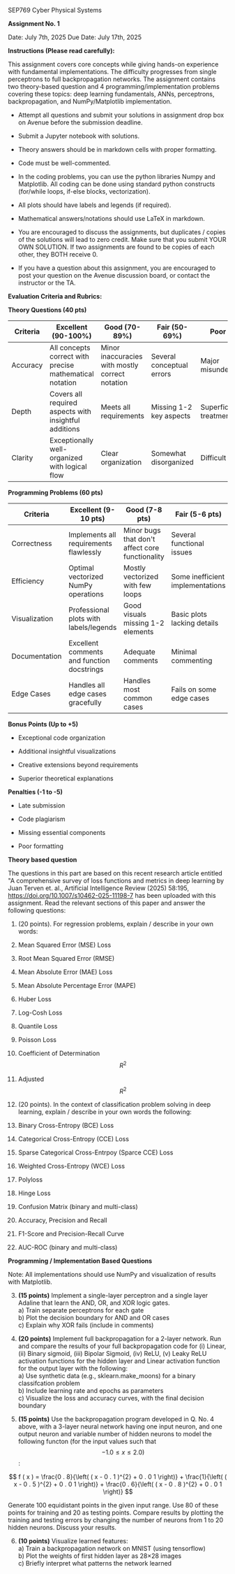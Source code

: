 SEP769 Cyber Physical Systems

**Assignment No. 1**

Date: July 7th, 2025 Due Date: July 17th, 2025

**Instructions (Please read carefully):**

This assignment covers core concepts while giving hands-on experience with fundamental implementations. The difficulty progresses from single perceptrons to full backpropagation networks. The assignment contains two theory-based question and 4 programming/implementation problems covering these topics: deep learning fundamentals, ANNs, perceptrons, backpropagation, and NumPy/Matplotlib implementation.

-   Attempt all questions and submit your solutions in assignment drop box on Avenue before the submission deadline.

-   Submit a Jupyter notebook with solutions.

-   Theory answers should be in markdown cells with proper formatting.

-   Code must be well-commented.

-   In the coding problems, you can use the python libraries Numpy and Matplotlib. All coding can be done using standard python constructs (for/while loops, if-else blocks, vectorization).

-   All plots should have labels and legends (if required).

-   Mathematical answers/notations should use LaTeX in markdown.

-   You are encouraged to discuss the assignments, but duplicates / copies of the solutions will lead to zero credit. Make sure that you submit YOUR OWN SOLUTION. If two assignments are found to be copies of each other, they BOTH receive 0.

-   If you have a question about this assignment, you are encouraged to post your question on the Avenue discussion board, or contact the instructor or the TA.

**Evaluation Criteria and Rubrics:**

**Theory Questions (40 pts)**

| Criteria  | Excellent (90-100%)                                     | Good (70-89%)                                   | Fair (50-69%)             | Poor (\<50%)            |
|-----------|---------------------------------------------------------|-------------------------------------------------|---------------------------|-------------------------|
| Accuracy  | All concepts correct with precise mathematical notation | Minor inaccuracies with mostly correct notation | Several conceptual errors | Major misunderstandings |
| Depth     | Covers all required aspects with insightful additions   | Meets all requirements                          | Missing 1-2 key aspects   | Superficial treatment   |
| Clarity   | Exceptionally well-organized with logical flow          | Clear organization                              | Somewhat disorganized     | Difficult to follow     |

**Programming Problems (60 pts)**

| Criteria      | Excellent (9-10 pts)                       | Good (7-8 pts)                                  | Fair (5-6 pts)                   | Poor (\<5 pts)               |
|---------------|--------------------------------------------|-------------------------------------------------|----------------------------------|------------------------------|
| Correctness   | Implements all requirements flawlessly     | Minor bugs that don't affect core functionality | Several functional issues        | Major implementation errors  |
| Efficiency    | Optimal vectorized NumPy operations        | Mostly vectorized with few loops                | Some inefficient implementations | Poor computational practices |
| Visualization | Professional plots with labels/legends     | Good visuals missing 1-2 elements               | Basic plots lacking details      | Missing or incorrect visuals |
| Documentation | Excellent comments and function docstrings | Adequate comments                               | Minimal commenting               | No documentation             |
| Edge Cases    | Handles all edge cases gracefully          | Handles most common cases                       | Fails on some edge cases         | No edge case consideration   |

**Bonus Points (Up to +5)**

-   Exceptional code organization

-   Additional insightful visualizations

-   Creative extensions beyond requirements

-   Superior theoretical explanations

**Penalties (-1 to -5)**

-   Late submission

-   Code plagiarism

-   Missing essential components

-   Poor formatting

**Theory based question**

The questions in this part are based on this recent research article entitled "A comprehensive survey of loss functions and metrics in deep learning by Juan Terven et. al., Artificial Intelligence Review (2025) 58:195, https://doi.org/10.1007/s10462-025-11198-7 has been uploaded with this assignment. Read the relevant sections of this paper and answer the following questions:

1.  (20 points). For regression problems, explain / describe in your own words:

2.  Mean Squared Error (MSE) Loss

3.  Root Mean Squared Error (RMSE)

4.  Mean Absolute Error (MAE) Loss

5.  Mean Absolute Percentage Error (MAPE)

6.  Huber Loss

7.  Log-Cosh Loss

8.  Quantile Loss

9.  Poisson Loss

10. Coefficient of Determination $$R^{2}$$

11. Adjusted $$R^{2}$$

2.  (20 points). In the context of classification problem solving in deep learning, explain / describe in your own words the following:

3.  Binary Cross-Entropy (BCE) Loss

4.  Categorical Cross-Entropy (CCE) Loss

5.  Sparse Categorical Cross-Entrpoy (Sparce CCE) Loss

6.  Weighted Cross-Entropy (WCE) Loss

7.  Polyloss

8.  Hinge Loss

9.  Confusion Matrix (binary and multi-class)

10. Accuracy, Precision and Recall

11. F1-Score and Precision-Recall Curve

12. AUC-ROC (binary and multi-class)

**Programming / Implementation Based Questions**

Note: All implementations should use NumPy and visualization of results with Matplotlib.

3.  **(15 points)** Implement a single-layer perceptron and a single layer Adaline that learn the AND, OR, and XOR logic gates.  
    a) Train separate perceptrons for each gate  
    b) Plot the decision boundary for AND and OR cases  
    c) Explain why XOR fails (include in comments)

4.  **(20 points)** Implement full backpropagation for a 2-layer network. Run and compare the results of your full backpropagation code for (i) Linear, (ii) Binary sigmoid, (iii) Bipolar Sigmoid, (iv) ReLU, (v) Leaky ReLU activation functions for the hidden layer and Linear activation function for the output layer with the following:  
    a) Use synthetic data (e.g., sklearn.make_moons) for a binary classifcation problem  
    b) Include learning rate and epochs as parameters  
    c) Visualize the loss and accuracy curves, with the final decision boundary

5.  **(15 points)** Use the backpropagation program developed in Q. No. 4 above, with a 3-layer neural network having one input neuron, and one output neuron and variable number of hidden neurons to model the following functon (for the input values such that $$- 1 . 0 \leq x \leq 2 . 0 )$$:

$$
f ( x ) = \frac{0 . 8}{\left( ( x - 0 . 1 )^{2} + 0 . 0 1 \right)} + \frac{1}{\left( ( x - 0 . 5 )^{2} + 0 . 0 1 \right)} + \frac{0 . 6}{\left( ( x - 0 . 8 )^{2} + 0 . 0 1 \right)}
$$

Generate 100 equidistant points in the given input range. Use 80 of these points for training and 20 as testing points. Compare results by plotting the training and testing errors by changing the number of neurons from 1 to 20 hidden neurons. Discuss your results.

6.  **(10 points)** Visualize learned features:  
    a) Train a backpropagation network on MNIST (using tensorflow)  
    b) Plot the weights of first hidden layer as 28×28 images  
    c) Briefly interpret what patterns the network learned
